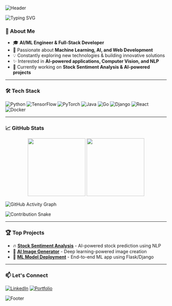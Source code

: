 ![Header](https://capsule-render.vercel.app/api?type=soft&color=0:EE7752,100:23A6D5&height=200&section=header&text=Hi,%20I'm%20Dhanush%20Pavan%20👋&fontSize=35&animation=fadeIn)

![Typing SVG](https://readme-typing-svg.herokuapp.com?font=Fira+Code&size=28&pause=1000&color=23A6D5&center=true&width=1000&lines=AI+%7C+ML+Engineer+%7C+Web+Developer;Building+AI-powered+solutions+%F0%9F%9A%80;Passionate+about+AI,+ML,+and+Tech+Innovation)

### 🚀 About Me

- 🎓 **AI/ML Engineer & Full-Stack Developer**
- 🧠 Passionate about **Machine Learning, AI, and Web Development**
- 💡 Constantly exploring new technologies & building innovative solutions
- ✨ Interested in **AI-powered applications, Computer Vision, and NLP**
- 🔭 Currently working on **Stock Sentiment Analysis & AI-powered projects**

---

### 🛠️ Tech Stack

![Python](https://img.shields.io/badge/Python-3776AB?style=for-the-badge&logo=python&logoColor=white)
![TensorFlow](https://img.shields.io/badge/TensorFlow-FF6F00?style=for-the-badge&logo=tensorflow&logoColor=white)
![PyTorch](https://img.shields.io/badge/PyTorch-EE4C2C?style=for-the-badge&logo=pytorch&logoColor=white)
![Java](https://img.shields.io/badge/Java-007396?style=for-the-badge&logo=java&logoColor=white)
![Go](https://img.shields.io/badge/Go-00ADD8?style=for-the-badge&logo=go&logoColor=white)
![Django](https://img.shields.io/badge/Django-092E20?style=for-the-badge&logo=django&logoColor=white)
![React](https://img.shields.io/badge/React-20232A?style=for-the-badge&logo=react&logoColor=61DAFB)
![Docker](https://img.shields.io/badge/Docker-2496ED?style=for-the-badge&logo=docker&logoColor=white)

---

### 📈 GitHub Stats

<p align="center">
  <img src="https://github-readme-stats.vercel.app/api?username=DhanushPavan&show_icons=true&theme=tokyonight&width=1000" height="180" />
  <img src="https://github-readme-streak-stats.herokuapp.com/?user=DhanushPavan&theme=tokyonight&width=1000" height="180" />
</p>

![GitHub Activity Graph](https://github-readme-activity-graph.vercel.app/graph?username=DhanushPavan&theme=react-dark&width=1000)

![Contribution Snake](https://github.com/DhanushPavan/DhanushPavan/blob/output/github-contribution-grid-snake.svg)

---

### 🏆 Top Projects

- 🔥 **[Stock Sentiment Analysis](https://github.com/DhanushPavan/Stock-Sentiment-Analysis)** - AI-powered stock prediction using NLP
- 🌟 **[AI Image Generator](https://github.com/DhanushPavan/AI-Image-Generator)** - Deep learning-powered image creation
- 🚀 **[ML Model Deployment](https://github.com/DhanushPavan/ML-Model-Deployment)** - End-to-end ML app using Flask/Django

---

### 📫 Let's Connect

[![LinkedIn](https://img.shields.io/badge/LinkedIn-DhanushPavan-blue?style=for-the-badge&logo=linkedin&width=1000)](https://linkedin.com/in/dhanushpavan)
[![Portfolio](https://img.shields.io/badge/Portfolio-DhanushPavan-green?style=for-the-badge&width=1000)](https://dhanushpavan.dev)

![Footer](https://capsule-render.vercel.app/api?type=soft&color=0:23A6D5,100:EE7752&height=150&section=footer&animation=fadeIn)
